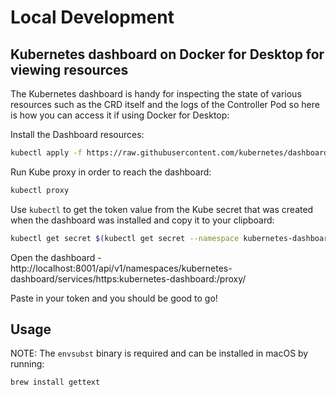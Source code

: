 # Local Development

## Kubernetes dashboard on Docker for Desktop for viewing resources

The Kubernetes dashboard is handy for inspecting the state of various resources such as the CRD itself and the logs of the Controller Pod so here is how you can access it if using Docker for Desktop:

Install the Dashboard resources:

```sh
kubectl apply -f https://raw.githubusercontent.com/kubernetes/dashboard/master/aio/deploy/recommended.yaml
```

Run Kube proxy in order to reach the dashboard:

```sh
kubectl proxy
```

Use `kubectl` to get the token value from the Kube secret that was created when the dashboard was installed and copy it to your clipboard:

```sh
kubectl get secret $(kubectl get secret --namespace kubernetes-dashboard | grep kubernetes-dashboard-token | awk '{print $1}') --namespace kubernetes-dashboard --template={{.data.token}} | base64 -D | pbcopy
```

Open the dashboard - http://localhost:8001/api/v1/namespaces/kubernetes-dashboard/services/https:kubernetes-dashboard:/proxy/

Paste in your token and you should be good to go!

## Usage

NOTE: The `envsubst` binary is required and can be installed in macOS by running:

```sh
brew install gettext
```